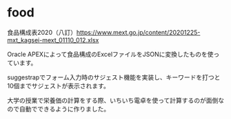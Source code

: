 # food

食品構成表2020（八訂）https://www.mext.go.jp/content/20201225-mxt_kagsei-mext_01110_012.xlsx

Oracle APEXによって食品構成のExcelファイルをJSONに変換したものを使っています。

suggestrapでフォーム入力時のサジェスト機能を実装し、キーワードを打つと10個までサジェストが表示されます。

大学の授業で栄養価の計算をする際、いちいち電卓を使って計算するのが面倒なので自動でできるように作りました。
